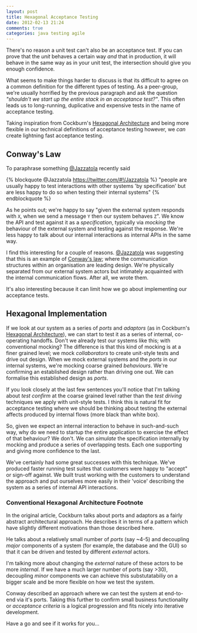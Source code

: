 ```yaml
---
layout: post
title: Hexagonal Acceptance Testing
date: 2012-02-13 21:24
comments: true
categories: java testing agile
---
```


There's no reason a unit test can't also be an acceptance test. If you can prove that the _unit_ behaves a certain way _and_ that in production, it will behave in the same way as in your unit test, the intersection should give you enough confidence.

What seems to make things harder to discuss is that its difficult to agree on a common definition for the different types of testing. As a peer-group, we're usually horrified by the previous paragraph and ask the question _"shouldn't we start up the entire stack in an acceptance test?"_. This often leads us to long-running, duplicative and expensive tests in the name of acceptance testing. 

Taking inspiration from Cockburn's [Hexagonal Architecture](http://alistair.cockburn.us/Hexagonal+architecture) and being more flexible in our technical definitions of acceptance testing however, we _can_ create lightning fast acceptance testing.

<!-- more -->  

## Conway's Law

To paraphrase something [@Jazzatola](https://twitter.com/#!/Jazzatola) recently said

{% blockquote @Jazzatola https://twitter.com/#!/Jazzatola %}
"people are usually happy to test interactions with other systems 'by specification' but are less happy to do so when testing their internal systems"
{% endblockquote %}

As he points out; we're happy to say "given the external system responds with `X`, when we send a message `Y` then our system behaves `Z`". We know the API and test against it as a _specification_, typically via _mocking_ the behaviour of the external system and testing against the response. We're less happy to talk about our internal interactions as internal APIs in the same way.

I find this interesting for a couple of reasons. [@Jazzatola](https://twitter.com/#!/Jazzatola) was suggesting that this is an example of [Conway's law](http://en.wikipedia.org/wiki/Conway's_law); where the communication structures within an organisation are leading design. We're physically separated from our external system actors but intimately acquainted with the internal communication flows. After all, we wrote them.

It's also interesting because it can limit how we go about implementing our acceptance tests.

## Hexagonal Implementation

If we look at our system as a series of _ports_ and _adaptors_ (as in Cockburn's [Hexagonal Architecture](http://alistair.cockburn.us/Hexagonal+architecture)), we can start to test it as a series of internal, co-operating handoffs. Don't we already test our systems like this; with conventional mocking? The difference is that this kind of mocking is at a finer grained level; we mock _collaborators_ to create unit-style tests and drive out design. When we mock external systems and the _ports_ in our internal systems, we're mocking coarse grained _behaviours_. We're confirming an established design rather than driving one out. We can formalise this established design as _ports_.

If you look closely at the last few sentences you'll notice that I'm talking about _test confirm_ at the coarse grained level rather than the _test driving_ techniques we apply with unit-style tests. I think this is natural fit for acceptance testing where we should be thinking about testing the external affects produced by internal flows (more black than white box).

So, given we expect an internal interaction to behave in such-and-such way, why do we need to startup the entire application to exercise the effect of that behaviour? We don't. We can _simulate_ the specification internally by mocking and produce a series of overlapping tests. Each one supporting and giving more confidence to the last.

We've certainly had some great successes with this technique. We've produced faster running test suites that customers were happy to "accept" or sign-off against. We built trust working with the customers to understand the approach and put ourselves more easily in their 'voice' describing the system as a series of internal API interactions.

### Conventional Hexagonal Architecture Footnote

In the original article, Cockburn talks about ports and adaptors as a fairly abstract architectural approach. He describes it in terms of a pattern which have slightly different motivations than those described here. 

He talks about a relatively small number of _ports_ (say ~4-5) and decoupling _major_ components of a system (for example, the database and the GUI) so that it can be driven and tested by different _external_ actors. 

I'm talking more about changing the _external_ nature of these actors to be more _internal_. If we have a much larger number of ports (say >30), decoupling _minor_ components we can achieve this substutatabiliy on a bigger scale and be more flexible on how we test the system.

Conway described an approach where we can test the system at end-to-end via it's ports. Taking this further to confirm small business functionality or _acceptance criteria_ is a logical progression and fits nicely into iterative development.

Have a go and see if it works for you...


